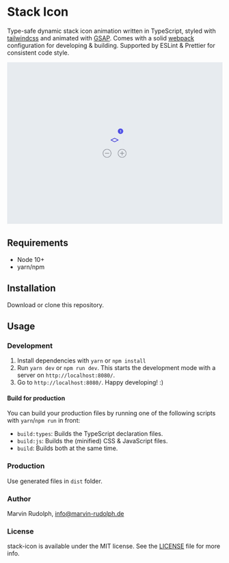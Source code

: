 # Stack Icon
Type-safe dynamic stack icon animation written in TypeScript, styled with [tailwindcss](https://tailwindcss.com/) and animated with [GSAP](https://greensock.com/gsap/).
Comes with a solid [webpack](https://webpack.js.org/) configuration for developing & building. Supported by ESLint & Prettier for consistent code style.

![Stack Icon Animation](https://raw.githubusercontent.com/MarvinRudolph/stack-icon/master/screenshots/stack-icon.gif)

## Requirements
* Node 10+
* yarn/npm

## Installation
Download or clone this repository.

## Usage
### Development
1. Install dependencies with `yarn` or `npm install`
2. Run `yarn dev` or `npm run dev`. This starts the development mode with a server on `http://localhost:8080/`.
3. Go to `http://localhost:8080/`. Happy developing! :)

#### Build for production
You can build your production files by running one of the following scripts with `yarn`/`npm run` in front:
* `build:types`: Builds the TypeScript declaration files.
* `build:js`: Builds the (minified) CSS & JavaScript files.
* `build`: Builds both at the same time.

### Production
Use generated files in `dist` folder.

### Author
Marvin Rudolph, [info@marvin-rudolph.de](mailto:info@marvin-rudolph.de)

### License
stack-icon is available under the MIT license. See the [LICENSE](https://github.com/MarvinRudolph/stack-icon/blob/master/LICENSE) file for more info.